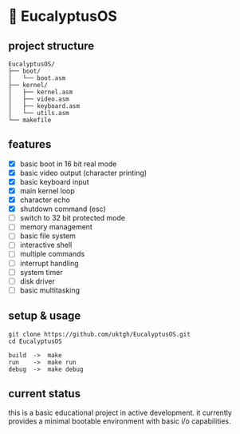 # 🌿 EucalyptusOS 

## project structure
```
EucalyptusOS/
├── boot/
│   └── boot.asm
├── kernel/
│   ├── kernel.asm
│   ├── video.asm
│   ├── keyboard.asm
│   └── utils.asm
└── makefile
```

## features
- [x] basic boot in 16 bit real mode
- [x] basic video output (character printing)
- [x] basic keyboard input
- [x] main kernel loop
- [x] character echo
- [x] shutdown command (esc)
- [ ] switch to 32 bit protected mode
- [ ] memory management
- [ ] basic file system
- [ ] interactive shell
- [ ] multiple commands 
- [ ] interrupt handling
- [ ] system timer
- [ ] disk driver
- [ ] basic multitasking 

## setup & usage
```
git clone https://github.com/uktgh/EucalyptusOS.git
cd EucalyptusOS

build  ->  make
run    ->  make run
debug  ->  make debug
```


## current status 
this is a basic educational project in active development. it currently provides a minimal bootable environment with basic i/o capabilities.
